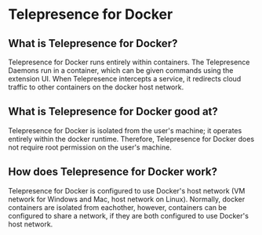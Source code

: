 # Telepresence for Docker

## What is Telepresence for Docker?

Telepresence for Docker runs entirely within containers. The Telepresence Daemons run in a container, which can be given commands using the extension UI. When Telepresence intercepts a service, it redirects cloud traffic to other containers on the docker host network.

## What is Telepresence for Docker good at?

Telepresence for Docker is isolated from the user's machine; it operates entirely within the docker runtime. Therefore, Telepresence for Docker does not require root permission on the user's machine.

## How does Telepresence for Docker work?

Telepresence for Docker is configured to use Docker's host network (VM network for Windows and Mac, host network on Linux). Normally, docker containers are isolated from eachother, however, containers can be configured to share a network, if they are both configured to use Docker's host network.
